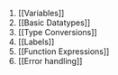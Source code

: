 1) [[Variables]]
2) [[Basic Datatypes]]
3) [[Type Conversions]]
4) [[Labels]]
5) [[Function Expressions]]
6) [[Error handling]]


